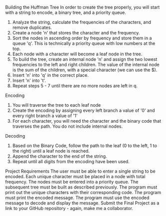 Building the Huffman Tree
In order to create the tree properly, you will start with a string to encode, a binary tree, and a priority queue.

1. Analyze the string, calculate the frequencies of the characters, and remove duplicates.
2. Create a node 'n' that stores the character and the frequency.
3. Sort the nodes in ascending order by frequency and store them in a queue 'q'. This is technically a priority queue with low numbers at the top.
4. Each node with a character will become a leaf node in the tree.
5. To build the tree, create an internal node 'n' and assign the two lowest frequencies to the left and right children. The value of the internal node is the sum of the children, with a special character (we can use the $).
6. Insert 'n' into 'q' in the correct place.
7. Insert 'n' into 't'.
8. Repeat steps 5 - 7 until there are no more nodes are left in q.

Encoding
1. You will traverse the tree to each leaf node
2. Create the encoding by assigning every left branch a value of '0' and every right branch a value of '1'
3. For each character, you will need the character and the binary code that traverses the path. You do not include internal nodes.

Decoding
1. Based on the Binary Code, follow the path to the leaf (0 to the left, 1 to the right) until a leaf node is reached.
2. Append the character to the end of the string.
3. Repeat until all digits from the encoding have been used.

Project Requirements
The user must be able to enter a single string to be encoded.
Each unique character must be placed in a node with total frequency.
The nodes must be entered into a priority queue.
The subsequent tree must be built as described previously.
The program must print out the unique characters with their corresponding code.
The program must print the encoded message.
The program must use the encoded message to decode and display the message.
Submit the Final Project as a link to your GitHub repository - again, make me a collaborator.
